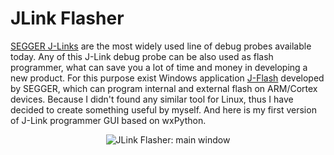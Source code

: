 JLink Flasher
=============

[SEGGER J-Links](http://segger.com/jlink-debug-probes.html) are the most widely used line of debug probes available today. Any of this J-Link 
debug probe can be also used as flash programmer,  what can save you a lot of time and money in 
developing a new product. For this purpose exist Windows application [J-Flash](http://segger.com/jflash.html) developed by SEGGER, 
which can program internal and external flash on ARM/Cortex devices.  Because I didn't found any 
similar tool for Linux, thus I have decided to create something useful by myself. And here is my first 
version of J-Link programmer GUI based on wxPython.

<p align="center">
  <img src="https://github.com/molejar/jlink-flasher/blob/master/doc/main_window.png?raw=true" alt="JLink Flasher: main window"/>
</p>

